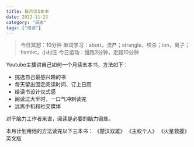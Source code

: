 ```yaml
---
title: 每月读5本书
date: 2022-11-23
category: "日志"
tags: ["阅读"]
---
```


> 今日冥想：10分钟
> 单词学习：abort，流产；strangle，绞杀；ion，离子；hamlet，小村庄
> 今日运动：慢跑3分钟，走路10分钟

Youtube主播讲自己如何一个月读五本书，方法如下：
- 挑选自己最感兴趣的书
- 每天留出固定阅读时间、订上日历
- 给读书设计仪式感
- 阅读过大半时，一口气冲刺读完
- 远离手机和社交媒体

对于脑力工作者来说，阅读是必要的脑力锻炼。

本月计划用他的方法读完以下三本书：
《楚汉双雄》
《主权个人》
《火星救援》英文版





